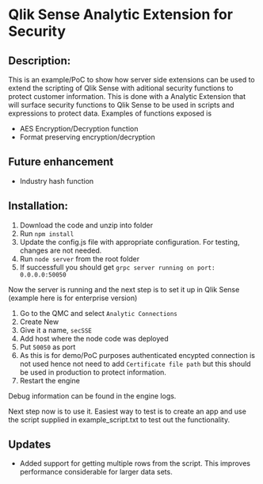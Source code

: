 # Qlik Sense Analytic Extension for Security

## Description:
This is an example/PoC to show how server side extensions can be used to extend the scripting of Qlik Sense with aditional security functions to protect customer information. This is done with a Analytic Extension that will surface security functions to Qlik Sense to be used in scripts and expressions to protect data. Examples of functions exposed is
 * AES Encryption/Decryption function
 * Format preserving encryption/decryption

## Future enhancement 
 * Industry hash function

 ## Installation:
 1. Download the code and unzip into folder
 2. Run `npm install`
 3. Update the config.js file with appropriate configuration. For testing, changes are not needed.
 3. Run `node server` from the root folder
 4. If successfull you should get `grpc server running on port: 0.0.0.0:50050`

Now the server is running and the next step is to set it up in Qlik Sense (example here is for enterprise version)
1. Go to the QMC and select `Analytic Connections`
2. Create New
3. Give it a name, `secSSE`
4. Add host where the node code was deployed
5. Put `50050` as port
6. As this is for demo/PoC purposes authenticated encypted connection is not used hence not need to add `Certificate file path` but this should be used in production to protect information.
7. Restart the engine

Debug information can be found in the engine logs.

Next step now is to use it. Easiest way to test is to create an app and use the script supplied in example_script.txt to test out the functionality.

## Updates
   * Added support for getting multiple rows from the script. This improves performance considerable for larger data sets.



 